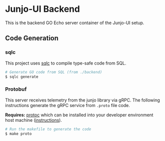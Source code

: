 # Junjo-UI Backend

This is the backend GO Echo server container of the Junjo-UI setup.

## Code Generation

### sqlc

This project uses [sqlc](https://sqlc.dev/) to compile type-safe code from SQL.

```bash
# Generate GO code from SQL (from ./backend)
$ sqlc generate
```

### Protobuf

This server receives telemetry from the junjo library via gRPC. The following instructions generate the gRPC service from `.proto` file code.

**Requires:** [protoc](https://grpc.io/docs/protoc-installation/) which can be installed into your developer environment host machine ([instructions](https://grpc.io/docs/protoc-installation/)).

```bash
# Run the makefile to generate the code
$ make proto
```